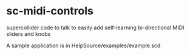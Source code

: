 # sc-midi-controls
supercollider code to talk to easily add self-learning bi-directional MIDI sliders and knobs

A sample application is in HelpSource/examples/example.scd


